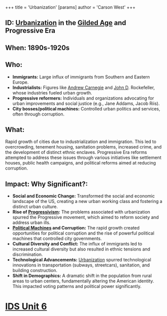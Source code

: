 +++
 title = 'Urbanization'
[params]
	author = 'Carson West'
+++
## ID: [Urbanization](./../urbanization/) in the [Gilded Age](./../gilded-age/) and Progressive Era

## When: 1890s-1920s

## Who: 
* **Immigrants:**  Large influx of immigrants from Southern and Eastern Europe.
* **Industrialists:**  Figures like [Andrew Carnegie](./../andrew-carnegie/) and [John D](./../john-d/). Rockefeller, whose industries fueled urban growth.
* **Progressive reformers:**  Individuals and organizations advocating for urban improvements and social justice (e.g., Jane Addams, Jacob Riis).
* **City bosses/political machines:**  Controlled urban politics and services, often through corruption.


## What: 
Rapid growth of cities due to industrialization and immigration.  This led to overcrowding, tenement housing, sanitation problems, increased crime, and the development of distinct ethnic enclaves.  Progressive Era reforms attempted to address these issues through various initiatives like settlement houses, public health campaigns, and political reforms aimed at reducing corruption.


## Impact: Why Significant?:
* **Social and Economic Change:** Transformed the social and economic landscape of the US, creating a new urban working class and fostering a distinct urban culture.
* **Rise of [Progressivism](./../progressivism/):** The problems associated with urbanization spurred the Progressive movement, which aimed to reform society and address urban ills.
* **[Political Machines](./../political-machines/) and Corruption:** The rapid growth created opportunities for political corruption and the rise of powerful political machines that controlled city governments.
* **Cultural Diversity and Conflict:** The influx of immigrants led to increased cultural diversity but also resulted in ethnic tensions and discrimination.
* **Technological Advancements:** [Urbanization](./../urbanization/) spurred technological innovations in transportation (subways, streetcars), sanitation, and building construction.
* **Shift in Demographics:**  A dramatic shift in the population from rural areas to urban centers, fundamentally altering the American identity.  This impacted voting patterns and political power significantly.

# [IDS Unit 6](./../ids-unit-6/)